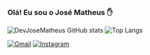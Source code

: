 ### Olá! Eu sou o José Matheus ✋

![DevJoseMatheus GitHub stats](https://github-readme-stats.vercel.app/api?username=DevJoseMatheus&show_icons=true&theme=dark)
![Top Langs](https://github-readme-stats.vercel.app/api/top-langs/?username=DevJoseMatheus&hide_progress=true)

[![Gmail](https://img.shields.io/badge/Gmail-D14836?style=for-the-badge&logo=gmail&logoColor=white)](dev.josematheus@gmail.com)
[![Instagram](https://img.shields.io/badge/Instagram-E4405F?style=for-the-badge&logo=instagram&logoColor=white)]()

